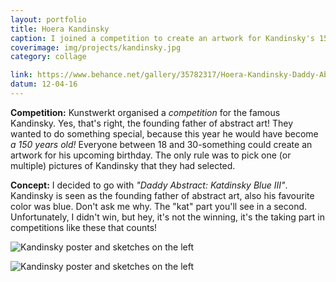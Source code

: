 ```yaml
---
layout: portfolio
title: Hoera Kandinsky
caption: I joined a competition to create an artwork for Kandinsky's 150th Birthday.
coverimage: img/projects/kandinsky.jpg
category: collage

link: https://www.behance.net/gallery/35782317/Hoera-Kandinsky-Daddy-Abstract-Katdinsky-Blue-II
datum: 12-04-16
---
```


**Competition:** Kunstwerkt organised a *competition* for the famous Kandinsky. Yes, that's right, the founding father of abstract art! They wanted to do something special, because this year he would have become *a 150 years old!* Everyone between 18 and 30-something could create an artwork for his upcoming birthday. The only rule was to pick one (or multiple) pictures of Kandinsky that they had selected.

**Concept:** I decided to go with *"Daddy Abstract: Katdinsky Blue III"*. Kandinsky is seen as the founding father of abstract art, also his favourite color was blue. Don't ask me why. The "kat" part you'll see in a second. Unfortunately, I didn't win, but hey, it's not the winning, it's the taking part in competitions like these that counts!

![Kandinsky poster and sketches on the left](http://res.cloudinary.com/lottebijlsma/image/upload/c_scale,q_100,w_750/v1475408602/Portfolio/Hoera%20Kandinsky/kandinskyposters.png)

![Kandinsky poster and sketches on the left](http://res.cloudinary.com/lottebijlsma/image/upload/c_scale,q_100,w_750/v1475408815/Portfolio/Hoera%20Kandinsky/detail.png)
